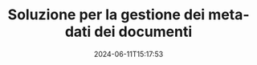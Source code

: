 ---
############################# Static ############################
layout: "family"
date:  2024-06-11T15:17:53
draft: false

product: "Metadata"
product_tag: "metadata"

lang: it

############################# Head ############################
head_title: "API .NET, Java, Node.js e app di manipolazione dei metadati online di GroupDocs"
head_description: "API dei metadati dei documenti native di C# .NET e Java. Leggi, scrivi, modifica e confronta metainformazioni di tutti i formati più diffusi. Analizza ed esporta metadati."

############################# Header ############################
title: "Soluzione per la gestione dei metadati dei documenti"
description:  |
  API e app per leggere, modificare, sostituire e rimuovere metadati di documenti, immagini e altri formati di file sulle piattaforme più diffuse.

  Aggiungi informazioni sui metadati nascosti ai tuoi file e documenti aziendali.

  Modifica o rimuovi i metadati già presentati nei tuoi documenti.

  Raccogli e analizza informazioni su documenti e metadati di file.

############################# Supported Platforms ###############################
supported_platforms:
  enable: true
  head_title: "Scegli la tua piattaforma"
  title: "Indipendenza dalla piattaforma"
  description: "GroupDocs.Metadata è compatibile con l'ampia gamma di sistemi operativi e framework:"
  details_link_title: "Saperne di più"

  items:
    # items loop
    - title: ".NET"
      description: GroupDocs.Metadata .NET 
      color: "blue"
      tag: "net"
      link: "/metadata/net/"
      features_link: "https://docs.groupdocs.com/metadata/net/system-requirements/"
      features:
          # features loop
          - rows: "4"
            content: |
                    .NET Core 3.0 or higher <br> .NET 5.0 or higher <br> .NET Standard 2.1
      
          # features loop
          - rows: "1"
            content: |
                    Windows <br> Linux <br> Mac OS
      
          # features loop
          - rows: "3"
            content: |
                    Microsoft Visual Studio <br> JetBrains Rider <br> Microsoft Visual Code
      
          # features loop
          - rows: "1"
            content: |
                    70+ file formats
      

    # items loop
    - title: "Java"
      description: GroupDocs.Metadata Java
      color: "red"
      tag: "java"
      link: "/metadata/java/"
      features_link: "https://docs.groupdocs.com/metadata/java/system-requirements/"
      features:
          # features loop
          - rows: "4"
            content: |
                    J2SE 7.0 or higher <br> Kotlin
      
          # features loop
          - rows: "1"
            content: |
                    Windows <br> Linux <br> Mac OS
      
          # features loop
          - rows: "3"
            content: |
                    IntelliJ IDEA <br> Eclipse <br> NetBeans
      
          # features loop
          - rows: "1"
            content: |
                    70+ file formats

    # items loop
    - title: "Node.js"
      description: GroupDocs.Metadata Node.js
      color: "green"
      tag: "nodejs-java"
      link: "/metadata/nodejs-java/"
      features_link: "https://docs.groupdocs.com/metadata/"
      features:
          # features loop
          - rows: "4"
            content: |
                    Node.js 16+ and J2SE 8.0 (1.8)+
      
          # features loop
          - rows: "1"
            content: |
                    Windows <br> Linux <br> Mac OS
      
          # features loop
          - rows: "3"
            content: |
                    Atom <br> Visual Studio Code <br> Qualsiasi altro editor di testo
      
          # features loop
          - rows: "1"
            content: |
                    70+ file formats

############################# Features ###############################
features:
  enable: true
  title: "Revisione delle funzionalità di GroupDocs.Metadata"
  description: "La nostra soluzione è progettata per manipolare i metadati in molti formati di file popolari, inclusi immagini e documenti Office."

  items:
    # items loop
    - icon: "protect"
      title: "Proteggi le informazioni aziendali"
      content: "Aggiungi metadati nascosti ai tuoi file e documenti sensibili."

    # items loop
    - icon: "control"
      title: "Controllare i metadati del documento"
      content: "Raccogliere informazioni dettagliate sui metadati contenuti nei documenti."

    # items loop
    - icon: "manipulate"
      title: "Manipolare le informazioni sui metadati"
      content: "Modifica il contenuto o elimina i metadati in molti formati di file supportati."

    # items loop
    - icon: "additional"
      title: "Varie funzionalità aggiuntive"
      content: "Ottieni l'anteprima del documento, estrai pacchetti di metadati, ecc."

############################# Code Samples ###############################
code_samples:
  enable: true
  title: "Proteggi i documenti utilizzando i metadati"
  description: "GroupDocs.Metadata esempi di codici operativi tipici."

  items:
    # items loop
    - title: "Rimuovi i metadati non necessari da immagini e documenti"
      content: "GroupDocs.Metadata ti aiuta a rimuovere facilmente le informazioni nascoste dai tuoi file e documenti. Puoi eliminare rapidamente dettagli come quando e dove è stata scattata un'immagine o rimuovere le informazioni sull'autore e sull'editor dai documenti di Office."
      samples:
          # samples loop
          - language: "C#"
            color: "blue"
            content: |
                    <code class="language-csharp" data-lang="csharp">
                        // Passa il percorso di un documento al costruttore Metadata

                        using (Metadata metadata = new Metadata("source.docx"))
                        {
                            // Rimuovi le proprietà del documento collegate al creatore e all'editor
                            var affected = metadata.RemoveProperties(
                                p => p.Tags.Contains(Tags.Person.Creator) ||
                                    p.Tags.Contains(Tags.Person.Editor);

                            // Risultato del processo di rimozione dei metadati
                            Console.WriteLine("Properties removed: {0}", affected);

                            // Salva il documento pulito
                            metadata.Save("result.docx");
                        }                    
                    </code>

          # samples loop
          - language: "Java"
            color: "red"
            content: |
                    <code class="language-java" data-lang="java">
                        // Passa il percorso di un documento al costruttore Metadata

                        try (Metadata metadata = new Metadata("source.docx");{

                            // Rimuovi le proprietà del documento collegate al creatore e all'editor
                            int affected = metadata.removeProperties(
                                new ContainsTagSpecification(Tags.getPerson().getCreator()).or(
                                new ContainsTagSpecification(Tags.getPerson().getEditor())));

                            // Risultato del processo di rimozione dei metadati
                            System.out.println(String.format("Properties removed: %s", affected));

                            // Salva il documento pulito
                            metadata.save("result.docx");
                        }

                    </code>

          # samples loop
          - language: "TypeScript"
            color: "green"
            content: |
                    <code class="language-java" data-lang="javascript">
                        // Passa il percorso di un documento al costruttore Metadata

                        const metadata = new groupdocs.metadata.Metadata("source.docx");
    
                        // Rimuovi le proprietà del documento collegate al creatore e all'editor
                        var affected = metadata.removeProperties(
                            new groupdocs.metadata.ContainsTagSpecification(groupdocs.metadata.Tags.getPerson().getCreator()).or(
                            new groupdocs.metadata.ContainsTagSpecification(groupdocs.metadata.Tags.getPerson().getEditor()))
                            );

                        // Risultato del processo di rimozione dei metadati
                        console.log('Properties removed: ${affected}');

                        // Salva il documento pulito
                        metadata.save("result.docx");                        

                    </code>

############################# Supported Formats ###############################
formats:
  enable: true
  title: "Sono supportati più di 70 formati"
  description: "GroupDocs.Metadata aiuta a controllare i metadati nei formati di file e documenti più diffusi."

############################# Metrics ###############################
metrics:
  enable: true
  title: "Risultati di GroupDocs.Metadata"
  description: "Scopri le metriche chiave dei risultati della nostra biblioteca"

  items:
    # items loop
    - number: "70+"
      title: "Formati supportati"
      content: "GroupDocs.Metadata supporta la manipolazione dei metadati per più di 70 formati di file popolari."

    # items loop
    - number: "700k"
      title: "Download di NuGet"
      content: "Il pacchetto GroupDocs.Metadata per .NET NuGet è stato scaricato più di 700.000 volte."

    # items loop
    - number: "15k"
      title: "Download di Maven"
      content: "GroupDocs.Metadata ha 15.000 download su Maven. Potente gestione dei metadati Java."

    # items loop
    - number: "140+"
      title: "Clienti felici"
      content: "Sia le aziende famose che i singoli sviluppatori preferiscono i prodotti GroupDocs per creare soluzioni innovative."


############################# Customers ###############################
customers:
  enable: true
  title: "I nostri clienti felici"
  description: "Prodotti GroupDocs considerati affidabili da molti clienti in tutto il mondo e utilizzati in molte soluzioni aziendali competitive in tutto il mondo."

  items:
    # items loop
    - title: "BenQ Corporation"
      logo: "benq"
      
    # items loop
    - title: "Nasdaq Stock Market"
      logo: "nasdaq"
      
    # items loop
    - title: "AT&T Inc."
      logo: "att"
      
    # items loop
    - title: "Customer logo AstraZeneca"
      logo: "astrazeneca"
      
    # items loop
    - title: "Central Bank of Argentina"
      logo: "argentinacentralbank"
      
    # items loop
    - title: "Roche Holding AG"
      logo: "roche"
      
    # items loop
    - title: "Capita"
      logo: "capita"
      
    # items loop
    - title: "Axa S.A."
      logo: "axa"
      
    # items loop
    - title: "Instructure Inc."
      logo: "instructure"
      
    # items loop
    - title: "Wipro"
      logo: "wipro"


############################# Actions ###############################
actions:
  enable: true
  title: "Pronto per iniziare?"
  description: "Prova gratuitamente le funzionalità di GroupDocs.Metadata nelle tue applicazioni"

  items:
    # items loop
    - title: ".NET"
      color: "blue"
      link: "/metadata/net/"

    # items loop
    - title: "Java"
      color: "red"
      link: "/metadata/java/"

    # items loop
    - title: "Node.js"
      color: "green"
      link: "/metadata/nodejs-java/"      

############################# FAQ ###############################
faq:
  enable: true
  title: "Domande frequenti"
  description: "Hai domande sul nostro prodotto? Abbiamo risposte!"

  items:
    # items loop
    - question: "GroupDocs.Metadata richiede software di terze parti per l'elaborazione dei metadati dei documenti?"
      answer: "GroupDocs.Metadata opera in modo indipendente; non sono necessarie librerie esterne come Microsoft Office o Adobe Acrobat."

    # items loop
    - question: "Posso provare le funzionalità di GroupDocs.Metadata prima dell'acquisto?"
      answer: "Assolutamente! GroupDocs.Metadata offre una prova gratuita. Installalo ed esplora le sue capacità. Tuttavia, tieni presente che le versioni di prova aggiungono 'badge di prova' ai tuoi documenti ed elaborano solo le prime 3 pagine. Per un'esperienza completa, ottieni una licenza temporanea gratuita di 30 giorni per la piena funzionalità. Controlla i dettagli [qui](https://purchase.groupdocs.com/temporary-license/)."

    # items loop
    - question: "Quali tipi di licenze sono disponibili?"
      answer: "Cerchi una licenza GroupDocs.Metadata? Ti offriamo varie opzioni. Scegli tra licenze personalizzate in base alle tue esigenze, in base a fattori quali il numero di sviluppatori nel tuo team, le posizioni di distribuzione (ad esempio, un singolo ufficio o luoghi di lavoro remoti) e se la distribuzione al cliente finale richiede la condivisione dell'SDK/API con i clienti. In alternativa, opta per una licenza d'uso mensile, in cui paghi in base all'utilizzo con piani a consumo. Esplora ulteriormente e trova la soluzione perfetta [qui](https://purchase.groupdocs.com/pricing/metadata/net/)."

############################# Cloud Links ###############################
cloud_links:
  enable: true
  title: "GroupDocs.Metadata API a basso codice includono"
  description: "Gestisci i metadati sensibili nei file aziendali all'interno della tua applicazione utilizzando la nostra API REST basata su cloud."
  
  items:
    # items loop
    - title: "GroupDocs.Metadata Cloud for cURL"
      content: "Lavora con le API di manipolazione dei metadati RESTful di cURL per gestire le informazioni sui metadati di PDF, Word, Excel, presentazioni, immagini e file multimediali nelle tue applicazioni."
      icon: "groupdocs_metadata-for-curl"
      link: "https://products.groupdocs.cloud/metadata/curl"

    # items loop
    - title: "GroupDocs.Metadata Cloud for .NET"
      content: "Utilizza l'API REST dei metadati con .NET SDK per aggiungere, modificare, estrarre, cercare ed eliminare metadati dai formati di documenti all'interno delle applicazioni .NET."
      icon: "groupdocs_metadata-for-net"
      link: "https://products.groupdocs.cloud/metadata/net"

    # items loop
    - title: "GroupDocs.Metadata Cloud for Java"
      content: "Migliora le tue applicazioni Java con potenti funzionalità di gestione dei metadati utilizzando Metadata SDK per Java."
      icon: "groupdocs_metadata-for-java"
      link: "https://products.groupdocs.cloud/metadata/java"

############################# App links ###############################
app_links:
  enable: true
  title: "GroupDocs.Metadata Nessuna app di codice inclusa"
  description: "Accedi all'applicazione web di GroupDocs per la gestione dei metadati dei documenti. Elabora GRATUITAMENTE oltre 70 formati di file popolari nel tuo browser preferito."

  items:
    # items loop
    - title: "GroupDocs.Metadata Total"
      content: "App gratuita per visualizzare e modificare metadati di Word, Excel, PDF, PowerPoint e oltre 70 tipi di documenti."
      icon: "groupdocs_metadata-app"
      link: "https://products.groupdocs.app/metadata/total"

    # items loop
    - title: "GroupDocs.Metadata DOCX"
      content: "Visualizzatore ed editor di metadati online gratuito per documenti MS Word."
      icon: "groupdocs_words-app"
      link: "https://products.groupdocs.app/metadata/docx"

    # items loop
    - title: "GroupDocs.Metadata PDF"
      content: "Visualizza o modifica le informazioni sui metadati dei documenti PDF online."
      icon: "groupdocs_pdf-app"
      link: "https://products.groupdocs.app/metadata/pdf"


      


---